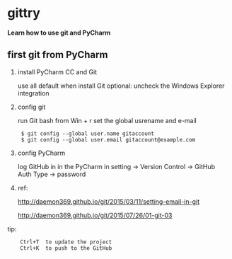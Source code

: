 # gittry
**Learn how to use git and PyCharm**

## first git from PyCharm

1. install PyCharm CC and Git

      use all default when install Git
      optional: uncheck the Windows Explorer integration

2. config git

    run Git bash from Win + r
    set the global usrename and e-mail

        $ git config --global user.name gitaccount
        $ git config --global user.email gitaccount@example.com

3. config PyCharm

    log GitHub in in the PyCharm
    in setting -> Version Control -> GitHub
    Auth Type -> password

4. ref:

    http://daemon369.github.io/git/2015/03/11/setting-email-in-git

    http://daemon369.github.io/git/2015/07/26/01-git-03

tip:

        Ctrl+T  to update the project
        Ctrl+K  to push to the GitHub

